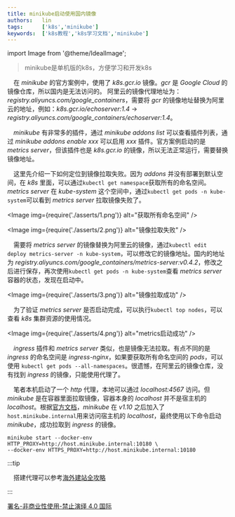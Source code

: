 ```yaml
---
title: minikube启动使用国内镜像
authors:   lin
tags:      ['k8s','minikube']
keywords:  ['k8s教程','k8s学习文档','minikube']
---
```


import Image from '@theme/IdealImage';


> minikube是单机版的k8s，方便学习和开发k8s

 在 _minikube_ 的官方案例中，使用了 _k8s.gcr.io_ 镜像。_gcr_ 是 _Google Cloud_ 的镜像仓库，所以国内是无法访问的。
阿里云的镜像代理地址为：_registry.aliyuncs.com/google_containers_，需要将 _gcr_ 的镜像地址替换为阿里云的地址，例如：_k8s.gcr.io/echoserver:1.4_ → _registry.aliyuncs.com/google_containers/echoserver:1.4_。

 _minikube_ 有非常多的插件，通过 _minikube addons list_ 可以查看插件列表，通过 _minikube addons enable xxx_ 可以启用 _xxx_ 插件。官方案例启动的是 _metrics server_，但该插件也是 _k8s.gcr.io_ 的镜像，所以无法正常运行，需要替换镜像地址。

 这里先介绍一下如何定位到镜像拉取失败。因为 _addons_ 并没有部署到默认空间，在 _k8s_ 里面，可以通过`kubectl get namespace`获取所有的命名空间。_metrics server_ 在 _kube-system_ 这个空间中，通过`kubectl get pods -n kube-system`可以看到 _metrics server_ 拉取镜像失败了。


<Image img={require('./asserts/1.png')} alt="获取所有命名空间" />

<Image img={require('./asserts/2.png')} alt="镜像拉取失败" />


 需要将 _metrics server_ 的镜像替换为阿里云的镜像，通过`kubectl edit deploy metrics-server -n kube-system`，可以修改它的镜像地址。国内的地址为 _registry.aliyuncs.com/google_containers/metrics-server:v0.4.2_，修改之后进行保存，再次使用`kubectl get pods -n kube-system`查看 _metrics server_ 容器的状态，发现在启动中。

<Image img={require('./asserts/3.png')} alt="镜像拉取成功" />


 为了验证 _metrics server_ 是否启动完成，可以执行`kubectl top nodes`，可以查看 _k8s_ 集群资源的使用情况。


<Image img={require('./asserts/4.png')} alt="metrics启动成功" />


 _ingress_ 插件和 _metrics server_ 类似，也是镜像无法拉取。有点不同的是 _ingress_ 的命名空间是 _ingress-nginx_，如果要获取所有命名空间的 _pods_，可以使用 `kubectl get pods --all-namespaces`。很遗憾，在阿里云的镜像仓库，没有找到 _ingress_ 的镜像，只能使用代理了。

 笔者本机启动了一个 _http_ 代理，本地可以通过 _localhost:4567_ 访问。但 _minikube_ 是在容器里面拉取镜像，容器本身的 _localhost_ 并不是宿主机的 _localhost_。根据[官方文档](https://minikube.sigs.k8s.io/docs/handbook/host-access/)，_minikube_ 在 _v1.10_ 之后加入了`host.minikube.internal`用来访问宿主机的 _localhost_，最终使用以下命令启动 _minikube_，成功拉取到 _ingress_ 的镜像。

    minikube start --docker-env HTTP_PROXY=http://host.minikube.internal:10180 \
    --docker-env HTTPS_PROXY=http://host.minikube.internal:10180

:::tip

 搭建代理可以参考[海外建站全攻略](/docs/set-up-site/your-site-in-one)

:::

[署名-非商业性使用-禁止演绎 4.0 国际](https://creativecommons.org/licenses/by-nc-nd/4.0/deed.zh)
